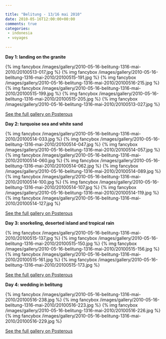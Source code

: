 ```yaml
---

title: "Belitung - 13/16 mai 2010"
date: 2010-05-16T12:00:00+00:00
comments: true
categories: 
 - indonesia
 - voyages
 
---
```


**Day 1: landing on the granite**

{% img fancybox /images/gallery/2010-05-16-belitung-1316-mai-2010/20100513-017.jpg %}
{% img fancybox /images/gallery/2010-05-16-belitung-1316-mai-2010/20100515-191.jpg %}
{% img fancybox /images/gallery/2010-05-16-belitung-1316-mai-2010/20100516-215.jpg %}
{% img fancybox /images/gallery/2010-05-16-belitung-1316-mai-2010/20100515-199.jpg %}
{% img fancybox /images/gallery/2010-05-16-belitung-1316-mai-2010/20100515-205.jpg %}
{% img fancybox /images/gallery/2010-05-16-belitung-1316-mai-2010/20100513-027.jpg %}

[See the full gallery on
Posterous](http://jarbouvic.posterous.com/belitung-1316-mai-2010)

**Day 2: turquoise sea and white sand**

{% img fancybox /images/gallery/2010-05-16-belitung-1316-mai-2010/20100514-033.jpg %}
{% img fancybox /images/gallery/2010-05-16-belitung-1316-mai-2010/20100514-047.jpg %}
{% img fancybox /images/gallery/2010-05-16-belitung-1316-mai-2010/20100514-057.jpg %}
{% img fancybox /images/gallery/2010-05-16-belitung-1316-mai-2010/20100514-060.jpg %}
{% img fancybox /images/gallery/2010-05-16-belitung-1316-mai-2010/20100514-062.jpg %}
{% img fancybox /images/gallery/2010-05-16-belitung-1316-mai-2010/20100514-089.jpg %}
{% img fancybox /images/gallery/2010-05-16-belitung-1316-mai-2010/20100514-100.jpg %}
{% img fancybox /images/gallery/2010-05-16-belitung-1316-mai-2010/20100514-107.jpg %}
{% img fancybox /images/gallery/2010-05-16-belitung-1316-mai-2010/20100514-119.jpg %}
{% img fancybox /images/gallery/2010-05-16-belitung-1316-mai-2010/20100514-127.jpg %}

[See the full gallery on
Posterous](http://jarbouvic.posterous.com/belitung-1316-mai-2010)

**Day 3: snorkeling, deserted island and tropical rain**

{% img fancybox /images/gallery/2010-05-16-belitung-1316-mai-2010/20100515-137.jpg %}
{% img fancybox /images/gallery/2010-05-16-belitung-1316-mai-2010/20100515-150.jpg %}
{% img fancybox /images/gallery/2010-05-16-belitung-1316-mai-2010/20100515-156.jpg %}
{% img fancybox /images/gallery/2010-05-16-belitung-1316-mai-2010/20100515-161.jpg %}
{% img fancybox /images/gallery/2010-05-16-belitung-1316-mai-2010/20100515-173.jpg %}

[See the full gallery on
Posterous](http://jarbouvic.posterous.com/belitung-1316-mai-2010)

**Day 4: wedding in belitung**

{% img fancybox /images/gallery/2010-05-16-belitung-1316-mai-2010/20100516-238.jpg %}
{% img fancybox /images/gallery/2010-05-16-belitung-1316-mai-2010/20100516-223.jpg %}
{% img fancybox /images/gallery/2010-05-16-belitung-1316-mai-2010/20100516-226.jpg %}
{% img fancybox /images/gallery/2010-05-16-belitung-1316-mai-2010/20100516-229.jpg %}

[See the full gallery on
Posterous](http://jarbouvic.posterous.com/belitung-1316-mai-2010)
